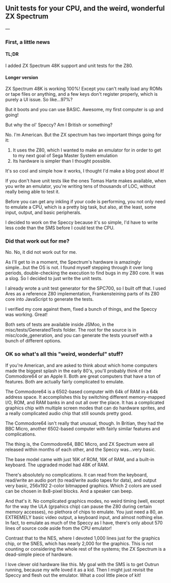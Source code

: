 ## Unit tests for your CPU, and the weird, wonderful ZX Spectrum

—

### First, a little news
#### TL;DR
I added ZX Spectrum 48K support and unit tests for the Z80.

#### Longer version
ZX Spectrum 48K is working 100%! Except you can't really load any ROMs or tape files or anything, and a few keys don't register properly, which is purely a UI issue. So like...97%?

But it boots and you can use BASIC. Awesome, my first computer is up and going!

But why the ol' Speccy? Am I British or something?

No. I'm American. But the ZX spectrum has two important things going for it:

1. It uses the Z80, which I wanted to make an emulator for in order to get to my next goal of Sega Master System emulation
2. Its hardware is simpler than I thought possible.

It's so cool and simple how it works, I thought I'd make a blog post about it!

If you don't have unit tests like the ones Tomas Harte makes available, when you write an emulator, you're writing tens of thousands of LOC, without really being able to test it.

Before you can get any inkling if your code is performing, you not only need to emulate a CPU, which is a pretty big task, but also, at the least, some input, output, and basic peripherals.

I decided to work on the Speccy because it's so simple, I'd have to write less code than the SMS before I could test the CPU.

### Did that work out for me?
No. No, it did not work out for me.

As I'll get to in a moment, the Spectrum's hardware is amazingly simple...but the OS is not. I found myself stepping through it over long periods, double-checking the execution to find bugs in my Z80 core. It was a slog. So I decided to just write the unit tests.

I already wrote a unit test generator for the SPC700, so I built off that. I used Ares as a reference Z80 implementation, Frankensteining parts of its Z80 core into JavaScript to generate the tests.

I verified my core against them, fixed a bunch of things, and the Speccy was working. Great!

Both sets of tests are available inside JSMoo, in the misc/tests/GeneratedTests folder. The root for the source is in misc/code_generation, and you can generate the tests yourself with a bunch of different options.

### OK so what's all this "weird, wonderful" stuff?
If you're American, and are asked to think about which home computers made the biggest splash in the early 80's, you'll probably think of the Commodore64 or an Apple II. Both are great computers that have a ton of features. Both are actually fairly complicated to emulate.

The Commodore64 is a 6502-based computer with 64k of RAM in a 64k address space. It accomplishes this by switching different memory-mapped I/O, ROM, and RAM banks in and out all over the place. It has a complicated graphics chip with multiple screen modes that can do hardware sprites, and a really complicated audio chip that still sounds pretty good.

The Commodore64 isn't really that unusual, though. In Britian, they had the BBC Micro, another 6502-based computer with fairly similar features and complications.

The thing is, the Commodore64, BBC Micro, and ZX Spectrum were all released within months of each other, and the Speccy was...very basic.

The base model came with just 16K of ROM, 16K of RAM, and a built-in keyboard. The upgraded model had 48K of RAM.

There's absolutely no complications. It can read from the keyboard, read/write an audio port (to read/write audio tapes for data), and output very basic, 256x192 2-color bitmapped graphics. Which 2 colors are used can be chosen in 8x8-pixel blocks. And a speaker can beep.

And that's it. No complicated graphics modes, no weird timing (well, except for the way the ULA (grpahics chip) can pause the Z80 during certain memory accesses), no plethora of chips to emulate. You just need a 80, an EXTREMELY basic video output, a keyboard input, and almost nothing else. In fact, to emulate as much of the Speccy as I have, there's only about 570 lines of source code aside from the CPU emulator!

Contrast that to the NES, where I devoted 1,000 lines just for the graphics chip, or the SNES, which has nearly 2,000 for the graphics. This is not counting or considering the whole rest of the systems; the ZX Spectrum is a dead-simple piece of hardware.

I love clever old hardware like this. My goal with the SMS is to get Outrun running, because my wife loved it as a kid. Then I might just revisit the Speccy and flesh out the emulator. What a cool little piece of kit!